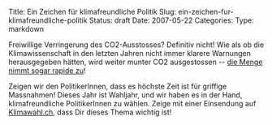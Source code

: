 Title: Ein Zeichen für klimafreundliche Politik
Slug: ein-zeichen-fur-klimafreundliche-politik
Status: draft
Date: 2007-05-22
Categories:
Type: markdown

Freiwillige Verringerung des CO2-Ausstosses? Definitiv nicht! Wie als ob die Klimawissenschaft in den letzten Jahren nicht immer klarere Warnungen herausgegeben hätten, wird weiter munter CO2 ausgestossen -- [die Menge nimmt sogar rapide zu](http://www.spiegel.de/wissenschaft/mensch/0,1518,484144,00.html)!

Zeigen wir den PolitikerInnen, dass es höchste Zeit ist für griffige Massnahmen! Dieses Jahr ist Wahljahr, und wir haben es in der Hand, klimafreundliche PolitikerInnen zu wählen. Zeige mit einer Einsendung auf [Klimawahl.ch](http://www.klimawahl.ch/d/), dass Dir dieses Thema wichtig ist!
